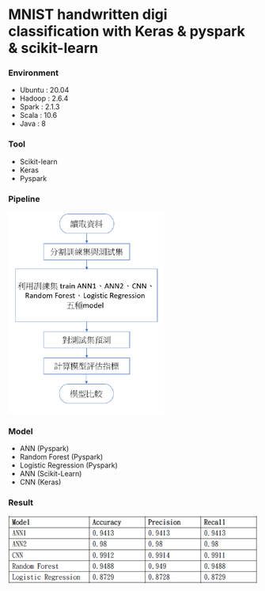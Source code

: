 # MNIST handwritten digi classification with Keras & pyspark & scikit-learn
### Environment
- Ubuntu : 20.04
- Hadoop : 2.6.4
- Spark : 2.1.3
- Scala : 10.6
- Java : 8
### Tool 
- Scikit-learn
- Keras
- Pyspark
### Pipeline
![image](https://github.com/KartaYu/MNIST-handwritten-digit-classification-with-Keras-pyspark-scikit-learn/blob/main/Pic/pipeline.png)
### Model
- ANN (Pyspark)
- Random Forest (Pyspark)
- Logistic Regression (Pyspark)
- ANN (Scikit-Learn)
- CNN (Keras)
### Result
![image](https://github.com/KartaYu/MNIST-handwritten-digit-classification-with-Keras-pyspark-scikit-learn/blob/main/Pic/result.png)
